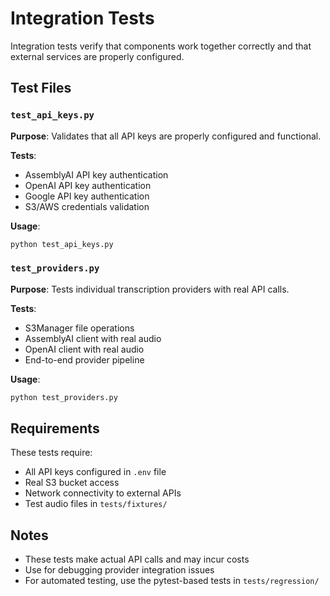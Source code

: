 # Integration Tests

Integration tests verify that components work together correctly and that external services are properly configured.

## Test Files

### `test_api_keys.py`
**Purpose**: Validates that all API keys are properly configured and functional.

**Tests**:
- AssemblyAI API key authentication
- OpenAI API key authentication  
- Google API key authentication
- S3/AWS credentials validation

**Usage**:
```bash
python test_api_keys.py
```

### `test_providers.py`
**Purpose**: Tests individual transcription providers with real API calls.

**Tests**:
- S3Manager file operations
- AssemblyAI client with real audio
- OpenAI client with real audio
- End-to-end provider pipeline

**Usage**:
```bash
python test_providers.py
```

## Requirements

These tests require:
- All API keys configured in `.env` file
- Real S3 bucket access
- Network connectivity to external APIs
- Test audio files in `tests/fixtures/`

## Notes

- These tests make actual API calls and may incur costs
- Use for debugging provider integration issues
- For automated testing, use the pytest-based tests in `tests/regression/`